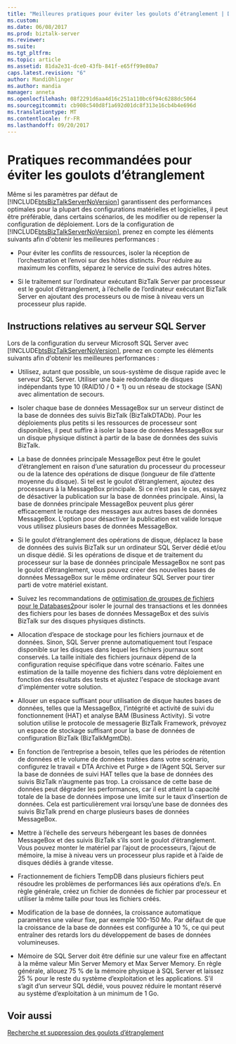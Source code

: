 ```yaml
---
title: "Meilleures pratiques pour éviter les goulots d’étranglement | Documents Microsoft"
ms.custom: 
ms.date: 06/08/2017
ms.prod: biztalk-server
ms.reviewer: 
ms.suite: 
ms.tgt_pltfrm: 
ms.topic: article
ms.assetid: 81da2e31-dce0-43fb-841f-e65ff99e80a7
caps.latest.revision: "6"
author: MandiOhlinger
ms.author: mandia
manager: anneta
ms.openlocfilehash: 08f2291d6aa4d16c251a110bc6f94c6288dc5064
ms.sourcegitcommit: cb908c540d8f1a692d01dc8f313e16cb4b4e696d
ms.translationtype: MT
ms.contentlocale: fr-FR
ms.lasthandoff: 09/20/2017
---
```

# <a name="best-practices-for-avoiding-bottlenecks"></a>Pratiques recommandées pour éviter les goulots d’étranglement
Même si les paramètres par défaut de [!INCLUDE[btsBizTalkServerNoVersion](../includes/btsbiztalkservernoversion-md.md)] garantissent des performances optimales pour la plupart des configurations matérielles et logicielles, il peut être préférable, dans certains scénarios, de les modifier ou de repenser la configuration de déploiement. Lors de la configuration de [!INCLUDE[btsBizTalkServerNoVersion](../includes/btsbiztalkservernoversion-md.md)], prenez en compte les éléments suivants afin d'obtenir les meilleures performances :  
  
-   Pour éviter les conflits de ressources, isoler la réception de l’orchestration et l’envoi sur des hôtes distincts. Pour réduire au maximum les conflits, séparez le service de suivi des autres hôtes.  
  
-   Si le traitement sur l’ordinateur exécutant BizTalk Server par processeur est le goulot d’étranglement, à l’échelle de l’ordinateur exécutant BizTalk Server en ajoutant des processeurs ou de mise à niveau vers un processeur plus rapide.  
  
## <a name="sql-server-guidelines"></a>Instructions relatives au serveur SQL Server  
 Lors de la configuration du serveur Microsoft SQL Server avec [!INCLUDE[btsBizTalkServerNoVersion](../includes/btsbiztalkservernoversion-md.md)], prenez en compte les éléments suivants afin d'obtenir les meilleures performances :  
  
-   Utilisez, autant que possible, un sous-système de disque rapide avec le serveur SQL Server. Utiliser une baie redondante de disques indépendants type 10 (RAID10 / 0 + 1) ou un réseau de stockage (SAN) avec alimentation de secours.  
  
-   Isoler chaque base de données MessageBox sur un serveur distinct de la base de données des suivis BizTalk (BizTalkDTADb). Pour les déploiements plus petits si les ressources de processeur sont disponibles, il peut suffire à isoler la base de données MessageBox sur un disque physique distinct à partir de la base de données des suivis BizTalk.  
  
-   La base de données principale MessageBox peut être le goulet d’étranglement en raison d’une saturation du processeur du processeur ou de la latence des opérations de disque (longueur de file d’attente moyenne du disque). Si tel est le goulot d’étranglement, ajoutez des processeurs à la MessageBox principale. Si ce n’est pas le cas, essayez de désactiver la publication sur la base de données principale. Ainsi, la base de données principale MessageBox peuvent plus gérer efficacement le routage des messages aux autres bases de données MessageBox. L’option pour désactiver la publication est valide lorsque vous utilisez plusieurs bases de données MessageBox.  
  
-   Si le goulot d’étranglement des opérations de disque, déplacez la base de données des suivis BizTalk sur un ordinateur SQL Server dédié et/ou un disque dédié. Si les opérations de disque et de traitement du processeur sur la base de données principale MessageBox ne sont pas le goulot d’étranglement, vous pouvez créer des nouvelles bases de données MessageBox sur le même ordinateur SQL Server pour tirer parti de votre matériel existant.  
  
-   Suivez les recommandations de [optimisation de groupes de fichiers pour le Databases2](../technical-guides/optimizing-filegroups-for-the-databases2.md)pour isoler le journal des transactions et les données des fichiers pour les bases de données MessageBox et des suivis BizTalk sur des disques physiques distincts.  
  
-   Allocation d’espace de stockage pour les fichiers journaux et de données. Sinon, SQL Server prenne automatiquement tout l’espace disponible sur les disques dans lequel les fichiers journaux sont conservés. La taille initiale des fichiers journaux dépend de la configuration requise spécifique dans votre scénario. Faites une estimation de la taille moyenne des fichiers dans votre déploiement en fonction des résultats des tests et ajustez l'espace de stockage avant d'implémenter votre solution.  
  
-   Allouer un espace suffisant pour utilisation de disque hautes bases de données, telles que la MessageBox, l’intégrité et activité de suivi du fonctionnement (HAT) et analyse BAM (Business Activity). Si votre solution utilise le protocole de messagerie BizTalk Framework, prévoyez un espace de stockage suffisant pour la base de données de configuration BizTalk (BizTalkMgmtDb).  
  
-   En fonction de l’entreprise a besoin, telles que les périodes de rétention de données et le volume de données traitées dans votre scénario, configurez le travail « DTA Archive et Purge » de l’Agent SQL Server sur la base de données de suivi HAT telles que la base de données des suivis BizTalk n’augmente pas trop. La croissance de cette base de données peut dégrader les performances, car il est atteint la capacité totale de la base de données impose une limite sur le taux d’insertion de données. Cela est particulièrement vrai lorsqu’une base de données des suivis BizTalk prend en charge plusieurs bases de données MessageBox.  
  
-   Mettre à l’échelle des serveurs hébergeant les bases de données MessageBox et des suivis BizTalk s’ils sont le goulot d’étranglement. Vous pouvez monter le matériel par l’ajout de processeurs, l’ajout de mémoire, la mise à niveau vers un processeur plus rapide et à l’aide de disques dédiés à grande vitesse.  
  
-   Fractionnement de fichiers TempDB dans plusieurs fichiers peut résoudre les problèmes de performances liés aux opérations d’e/s. En règle générale, créez un fichier de données de fichier par processeur et utiliser la même taille pour tous les fichiers créés.  
  
-   Modification de la base de données, la croissance automatique paramètres une valeur fixe, par exemple 100-150 Mo. Par défaut de que la croissance de la base de données est configurée à 10 %, ce qui peut entraîner des retards lors du développement de bases de données volumineuses.  
  
-   Mémoire de SQL Server doit être définie sur une valeur fixe en affectant à la même valeur Min Server Memory et Max Server Memory. En règle générale, allouez 75 % de la mémoire physique à SQL Server et laissez 25 % pour le reste du système d’exploitation et les applications. S’il s’agit d’un serveur SQL dédié, vous pouvez réduire le montant réservé au système d’exploitation à un minimum de 1 Go.  
  
## <a name="see-also"></a>Voir aussi  
 [Recherche et suppression des goulots d’étranglement](../technical-guides/finding-and-eliminating-bottlenecks.md)